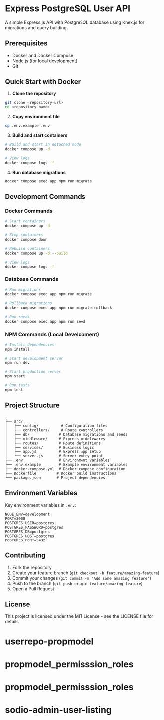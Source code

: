 # Express PostgreSQL User API

A simple Express.js API with PostgreSQL database using Knex.js for migrations and query building.

## Prerequisites

- Docker and Docker Compose
- Node.js (for local development)
- Git

## Quick Start with Docker

1. **Clone the repository**

```bash
git clone <repository-url>
cd <repository-name>
```

2. **Copy environment file**

```bash
cp .env.example .env
```

3. **Build and start containers**

```bash
# Build and start in detached mode
docker compose up -d

# View logs
docker compose logs -f
```

4. **Run database migrations**

```bash
docker compose exec app npm run migrate
```

## Development Commands

### Docker Commands

```bash
# Start containers
docker compose up -d

# Stop containers
docker compose down

# Rebuild containers
docker compose up -d --build

# View logs
docker compose logs -f
```

### Database Commands

```bash
# Run migrations
docker compose exec app npm run migrate

# Rollback migrations
docker compose exec app npm run migrate:rollback

# Run seeds
docker compose exec app npm run seed
```

### NPM Commands (Local Development)

```bash
# Install dependencies
npm install

# Start development server
npm run dev

# Start production server
npm start

# Run tests
npm test
```

## Project Structure

```
.
├── src/
│   ├── config/          # Configuration files
│   ├── controllers/     # Route controllers
│   ├── db/             # Database migrations and seeds
│   ├── middleware/     # Express middlewares
│   ├── routes/         # Route definitions
│   ├── services/       # Business logic
│   ├── app.js          # Express app setup
│   └── server.js       # Server entry point
├── .env                # Environment variables
├── .env.example        # Example environment variables
├── docker-compose.yml  # Docker compose configuration
├── Dockerfile         # Docker build instructions
└── package.json       # Project dependencies
```

## Environment Variables

Key environment variables in `.env`:

```env
NODE_ENV=development
PORT=3000
POSTGRES_USER=postgres
POSTGRES_PASSWORD=postgres
POSTGRES_DB=postgres
POSTGRES_HOST=postgres
POSTGRES_PORT=5432
```

## Contributing

1. Fork the repository
2. Create your feature branch (`git checkout -b feature/amazing-feature`)
3. Commit your changes (`git commit -m 'Add some amazing feature'`)
4. Push to the branch (`git push origin feature/amazing-feature`)
5. Open a Pull Request

## License

This project is licensed under the MIT License - see the LICENSE file for details

# userrepo-propmodel
# propmodel_permisssion_roles
# propmodel_permisssion_roles
# sodio-admin-user-listing
